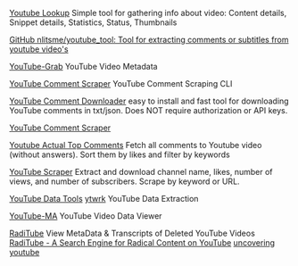 
[Youtube Lookup](https://youtube-lookup.vercel.app/)
Simple tool for gathering info about video: Content details, Snippet details, Statistics, Status, Thumbnails

[GitHub nlitsme/youtube_tool: Tool for extracting comments or subtitles from youtube video's](https://github.com/nlitsme/youtube_tool)

[YouTube-Grab](https://github.com/ArchiveTeam/youtube-grab)
YouTube Video Metadata

[YouTube Comment Scraper](https://github.com/philbot9/youtube-comment-scraper-cli)
YouTube Comment Scraping CLI

[YouTube Comment Downloader](https://github.com/egbertbouman/youtube-comment-downloader)
easy to install and fast tool for downloading YouTube comments in txt/json. Does NOT require authorization or API keys.

[YouTube Comment Scraper](http://ytcomments.klostermann.ca/)

[Youtube Actual Top Comments](https://chrome.google.com/webstore/detail/youtube-actual-top-commen/hbdmelobmfcompinikjdaiphhonbgfpn/related)
Fetch all comments to Youtube video (without answers). Sort them by likes and filter by keywords

[YouTube Scraper](https://apify.com/bernardo/youtube-scraper)
Extract and download channel name, likes, number of views, and number of subscribers. Scrape by keyword or URL.

[YouTube Data Tools](https://tools.digitalmethods.net/netvizz/youtube/)
[ytwrk](https://github.com/terorie/ytwrk)
YouTube Data Extraction

[YouTube-MA](https://github.com/CorentinB/YouTube-MA)
YouTube Video Data Viewer

[RadiTube](https://extension.raditube.com/)
View MetaData & Transcripts of Deleted YouTube Videos
[RadiTube - A Search Engine for Radical Content on YouTube](https://tool.raditube.com/)
[uncovering youtube](https://medium.com/raditube/uncovering-youtube-a-new-way-to-track-radical-communities-78b6c750a0a3)
